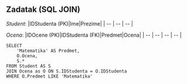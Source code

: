 ## Zadatak (SQL JOIN)
*Student*:
|IDStudenta (PK)|Ime|Prezime|
| -- | -- | -- |

*Ocena*:
|IDOcene (PK)|IDStudenta (FK)|Predmet|Ocena|
| -- | -- | -- | -- |
```
SELECT 
    'Matematika' AS Predmet,
    O.Ocena,
    S.*
FROM Student AS S
JOIN Ocena as O ON S.IDStudenta = O.IDStudenta
WHERE O.Predmet LIKE 'Matematika'
```